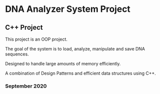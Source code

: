 # DNA Analyzer System Project
## C++ Project

This project is an OOP project.

The goal of the system is to load, analyze, manipulate and save DNA sequences.

Designed to handle large amounts of memory efficiently.

A combination of Design Patterns and efficient data structures using C++.

### September 2020

